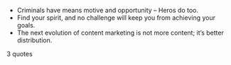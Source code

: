  - Criminals have means motive and opportunity – Heros do too.
 - Find your spirit, and no challenge will keep you from achieving your goals.
 - The next evolution of content marketing is not more content; it’s better distribution.

3 quotes